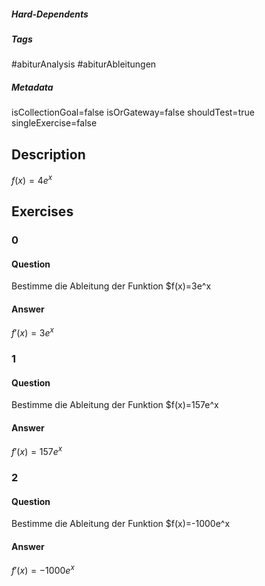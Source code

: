 ##### Hard-Dependents
##### Tags
#abiturAnalysis
#abiturAbleitungen 
##### Metadata
isCollectionGoal=false
isOrGateway=false
shouldTest=true
singleExercise=false
## Description
 $f(x)=4e^x$ 
## Exercises
### 0
#### Question
Bestimme die Ableitung der Funktion $f(x)=3e^x
#### Answer
$f'(x)=3e^x$
### 1
#### Question
Bestimme die Ableitung der Funktion $f(x)=157e^x
#### Answer
$f'(x)=157e^x$
### 2
#### Question
Bestimme die Ableitung der Funktion $f(x)=-1000e^x
#### Answer
$f'(x)=-1000e^x$
